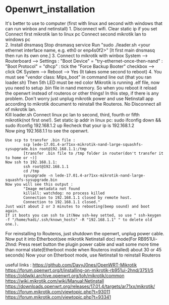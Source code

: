 # Openwrt_installation

It's better to use to computer (first with linux and second with windows that can run winbox and netinstall)
1. 
    Disconnect wifi. 
    Clear static ip if you set 
    Connect first mikrotik lan to linux pc
    Connect second mikrotik lan to windows pc  
2.
    Install dnsmasq
    Stop dnsmasq service
    Run "sudo ./leader.sh <your ethernet interface name, e.g. eth0 or enp4s0f2>"
    [It first main dnsmasq then run its own one.]
3. 
    Connect to mikrotik with winbox 
    System --> Routerboard --> Settings 
                            : "Boot Device" = "try-ethernet-once-then-nand"
                            : "Boot Protocol" = "dhcp"
                            : tick the "Force Backup Booter" checkbox
                            --> click OK
    System --> Reboot --> Yes (It takes some second to reboot)
4.
    You must see "vendor class: Mips_boot" in command line out (that you ran loader.sh)
    Then 5th LED must be red color
    Mikrotik is running .elf file, now you need to setup .bin file in nand memory. So when you reboot it reload the openwrt instead of routeros or other things!
    In this step, if there is any problem. Don't worry just unplug mikrotik power and use Netinstall app according to mikrotik document to reinstall the Routeros.
    No Disconnect all of mikrotik lan.  
    Kill loader.sh
    Connect linux pc lan to second, third, fourth or fifth mikrotik(not first one!).
    Set static ip addr in linux pc:
            sudo ifconfig <ethernet interface> down && sudo ifconfig <ethernet interface> 192.168.1.2 up
    Recheck that your ip is 192.168.1.2        
    Now ping 192.168.1.1 to see the openwrt.
    
    Use scp to transfer .bin file :
            scp lede-17.01.4-ar71xx-mikrotik-nand-large-squashfs-sysupgrade.bin root@192.168.1.1:/tmp
            [transfer .bin file to /tmp folder in router(don't transfer it to home or ~)]
    Now ssh to 192.168.1.1:
            ssh root@192.168.1.1
            cd /tmp
            sysupgrade -n lede-17.01.4-ar71xx-mikrotik-nand-large-squashfs-sysupgrade.bin
    Now you will see this output :
            "Image metadata not found
            killall: watchdog: no process killed
            Connection to 192.168.1.1 closed by remote host.
            Connection to 192.168.1.1 closed."
    Just wait about 2 or 3 minutes to rebooting(beep sound) and boot again. 
    If it boots you can ssh to it(New ssh-key setted, so use " ssh-keygen -f "/home/hadi/.ssh/known_hosts" -R "192.168.1.1" " to delete old one.). 
                            
For reinstalling to Routeros, just shutdown the openwrt, unplug power cable. Now put it into Etherboot(see mikrotik Netinstall doc) mode(For RB951Ui-2hnd: Press reset button the plugin power cable and wait some more time than normal state(Etherboot mode when Routeros installed) about 30 or 45 seconds) 
Now your on Etherboot mode, use Netinstall to reinstall Routeros


useful links :
https://github.com/DavyJ0nes/OpenWRT-Mikrotik
https://forum.openwrt.org/t/installing-on-mikrotik-rb951ui-2hnd/3751/5
https://oldwiki.archive.openwrt.org/toh/mikrotik/common
https://wiki.mikrotik.com/wiki/Manual:Netinstall
https://downloads.openwrt.org/releases/17.01.4/targets/ar71xx/mikrotik/
https://forum.mikrotik.com/viewtopic.php?t=93011
https://forum.mikrotik.com/viewtopic.php?t=93341